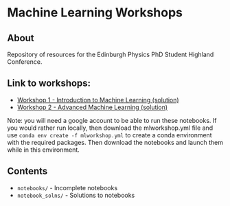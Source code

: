 # Machine Learning Workshops

## About
Repository of resources for the Edinburgh Physics PhD Student Highland Conference.
## Link to workshops:
* <a href="https://colab.research.google.com/github/harry-rendell/MLworkshop/blob/main/notebooks/workshop_1.ipynb"> Workshop 1 - Introduction to Machine Learning </a> <a href="https://colab.research.google.com/github/harry-rendell/MLworkshop/blob/main/notebook_solns/workshop_1_soln.ipynb"> (solution) </a>
* <a href="https://colab.research.google.com/github/harry-rendell/MLworkshop/blob/main/notebooks/workshop_2.ipynb"> Workshop 2 - Advanced Machine Learning </a> <a href="https://colab.research.google.com/github/harry-rendell/MLworkshop/blob/main/notebook_solns/workshop_2_soln.ipynb"> (solution) </a>

Note: you will need a google account to be able to run these notebooks. 
If you would rather run locally, then download the mlworkshop.yml file and use
	```conda env create -f mlworkshop.yml```
to create a conda environment with the required packages. Then download the notebooks and launch them while in this environment.

## Contents
* ```notebooks/``` - Incomplete notebooks
* ```notebook_solns/``` - Solutions to notebooks
